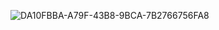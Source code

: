 ![DA10FBBA-A79F-43B8-9BCA-7B2766756FA8](https://github.com/user-attachments/assets/8d034a72-e7a7-4378-b6ef-fa72158e844c)
